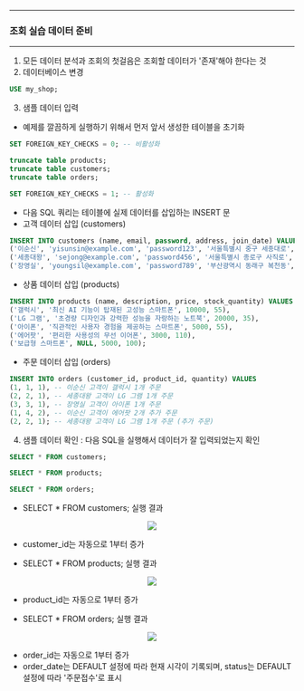 -----
### 조회 실습 데이터 준비
-----
1. 모든 데이터 분석과 조회의 첫걸음은 조회할 데이터가 '존재'해야 한다는 것
2. 데이터베이스 변경
```sql
USE my_shop;
```

3. 샘플 데이터 입력
  - 예제를 깔끔하게 실행하기 위해서 먼저 앞서 생성한 테이블을 초기화
```sql
SET FOREIGN_KEY_CHECKS = 0; -- 비활성화

truncate table products;
truncate table customers;
truncate table orders;

SET FOREIGN_KEY_CHECKS = 1; -- 활성화
```

  - 다음 SQL 쿼리는 테이블에 실제 데이터를 삽입하는 INSERT 문
  - 고객 데이터 삽입 (customers)
```sql
INSERT INTO customers (name, email, password, address, join_date) VALUES
('이순신', 'yisunsin@example.com', 'password123', '서울특별시 중구 세종대로', '2023-05-01'),
('세종대왕', 'sejong@example.com', 'password456', '서울특별시 종로구 사직로', '2024-05-01'),
('장영실', 'youngsil@example.com', 'password789', '부산광역시 동래구 복천동', '2025-05-01');
```

  - 상품 데이터 삽입 (products)
```sql
INSERT INTO products (name, description, price, stock_quantity) VALUES
('갤럭시', '최신 AI 기능이 탑재된 고성능 스마트폰', 10000, 55),
('LG 그램', '초경량 디자인과 강력한 성능을 자랑하는 노트북', 20000, 35),
('아이폰', '직관적인 사용자 경험을 제공하는 스마트폰', 5000, 55),
('에어팟', '편리한 사용성의 무선 이어폰', 3000, 110),
('보급형 스마트폰', NULL, 5000, 100);
```

  - 주문 데이터 삽입 (orders)
```sql
INSERT INTO orders (customer_id, product_id, quantity) VALUES
(1, 1, 1), -- 이순신 고객이 갤럭시 1개 주문
(2, 2, 1), -- 세종대왕 고객이 LG 그램 1개 주문
(3, 3, 1), -- 장영실 고객이 아이폰 1개 주문
(1, 4, 2), -- 이순신 고객이 에어팟 2개 추가 주문
(2, 2, 1); -- 세종대왕 고객이 LG 그램 1개 주문 (추가 주문)
```

4. 샘플 데이터 확인 : 다음 SQL을 실행해서 데이터가 잘 입력되었는지 확인
```sql
SELECT * FROM customers;

SELECT * FROM products;

SELECT * FROM orders;
```

  - SELECT * FROM customers; 실행 결과
<div align="center">
<img src="https://github.com/user-attachments/assets/e374a0c2-1d6b-492c-9fc6-1054cdf5fc74">
</div>

   - customer_id는 자동으로 1부터 증가

  - SELECT * FROM products; 실행 결과
<div align="center">
<img src="https://github.com/user-attachments/assets/6a188993-553f-4755-aef8-d386f78b9450">
</div>

   - product_id는 자동으로 1부터 증가
     
  - SELECT * FROM orders; 실행 결과
<div align="center">
<img src="https://github.com/user-attachments/assets/83150d6d-d674-40b1-8258-12d6c38e2777">
</div>

  - order_id는 자동으로 1부터 증가
  - order_date는 DEFAULT 설정에 따라 현재 시각이 기록되며, status는 DEFAULT 설정에 따라 '주문접수'로 표시
